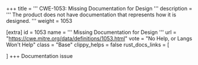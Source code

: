 +++
title = '''
CWE-1053: Missing Documentation for Design
'''
description	= '''
The product does not have documentation that represents how it is designed.
'''
weight = 1053

[extra]
id = 1053
name = '''
Missing Documentation for Design
'''
url = "https://cwe.mitre.org/data/definitions/1053.html"
vote = "No Help, or Langs Won't Help"
class = "Base"
clippy_helps = false
rust_docs_links = [
	
]
+++
Documentation issue